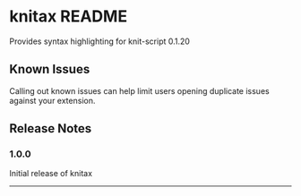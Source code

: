 # knitax README

Provides syntax highlighting for knit-script 0.1.20

## Known Issues

Calling out known issues can help limit users opening duplicate issues against your extension.

## Release Notes

### 1.0.0

Initial release of knitax

---
